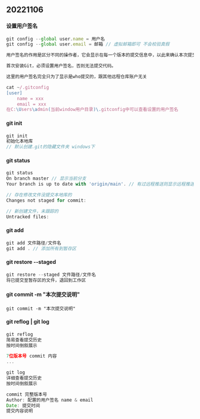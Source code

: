 ## 20221106

#### 设置用户签名

```js
git config --global user.name = 用户名
git config --global user.email = 邮箱 // 虚拟邮箱即可 不会校验真假

用户签名的作用是区分不同的操作者，它会显示在每一个版本的提交信息中，以此来确认本次提交是哪个做的。

首次安装Git，必须设置用户签名，否则无法提交代码。

这里的用户签名完全只为了显示是who提交的，跟其他远程仓库账户无关

cat ~/.gitconfig
[user]
	name = xxx
	email = xxx
在C:\Users\admin(当前window用户目录)\.gitconfig中可以查看设置的用户签名
```

#### git init

```js
git init
初始化本地库
// 默认创建.git的隐藏文件夹 windows下
```

#### git status

```js
git status
On branch master // 显示当前分支
Your branch is up to date with 'origin/main'. // 有过远程推送则显示远程推送

// 存在修改文件没提交本地库的
Changes not staged for commit:

// 新创建文件，未跟踪的
Untracked files:
```

#### git add

```js
git add 文件路径/文件名
git add . // 添加所有到暂存区
```

#### git restore --staged

```js
git restore --staged 文件路径/文件名
将已提交至暂存区的文件，退回到工作区
```

#### git commit -m "本次提交说明"

```git
git commit -m "本次提交说明"
```

#### git reflog  |  git log

```js
git reflog	
简易查看提交历史
按时间倒叙展示

7位版本号 commit 内容
...

git log
详细查看提交历史
按时间倒叙展示

commit 完整版本号
Author: 配置的用户签名 name & email
Date: 提交时间
提交内容说明
```



#### 